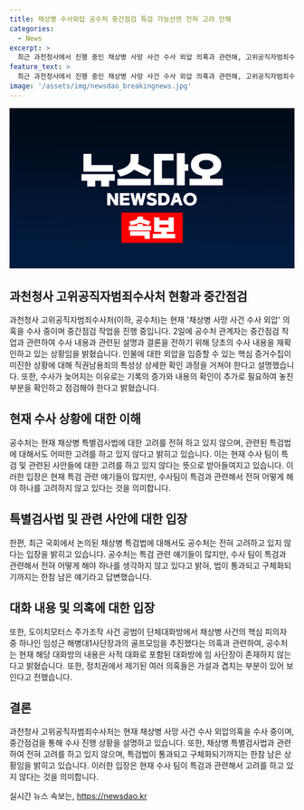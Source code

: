 ```yaml
---
title: 채상병 수사외압 공수처 중간점검 특검 가능선엔 전혀 고려 안해
categories:
  - News
excerpt: >
  최근 과천청사에서 진행 중인 채상병 사망 사건 수사 외압 의혹과 관련해, 고위공직자범죄수사처(공수처)가 중간점검에 돌입했다. 이에 대해 공수처 관계자는 수사작업의 확인과 진행 상황을 설명하며, 수사 일정 지연에 대한 이유와 관련하여 기록 확인과 비교, 고위공직자 소환 여부 등을 언급했다. 또한, 채상병 특별검사법과 특검 관련 언급에 대해 전혀 고려하지 않는 입장을 밝혔다. 또한, 임성근 해병대1사단장과의 골프모임에 대한 의혹에 대해서는 내용은 사적 대화로 판단되며, 특검 관련 언급에 대해서는 구체화되기까지는 미래의 일로 언급했다.
feature_text: >
  최근 과천청사에서 진행 중인 채상병 사망 사건 수사 외압 의혹과 관련해, 고위공직자범죄수사처(공수처)가 중간점검에 돌입했다. 이에 대해 공수처 관계자는 수사작업의 확인과 진행 상황을 설명하며, 수사 일정 지연에 대한 이유와 관련하여 기록 확인과 비교, 고위공직자 소환 여부 등을 언급했다. 또한, 채상병 특별검사법과 특검 관련 언급에 대해 전혀 고려하지 않는 입장을 밝혔다. 또한, 임성근 해병대1사단장과의 골프모임에 대한 의혹에 대해서는 내용은 사적 대화로 판단되며, 특검 관련 언급에 대해서는 구체화되기까지는 미래의 일로 언급했다.
image: '/assets/img/newsdao_breakingnews.jpg'
---
```


<p><img src="/assets/img/newsdao_breakingnews.jpg" alt="bookingtag 속보" /></p>

<h2 data-ke-size="size26">과천청사 고위공직자범죄수사처 현황과 중간점검</h2>

<p data-ke-size="size16">과천청사 고위공직자범죄수사처(이하, 공수처)는 현재 '채상병 사망 사건 수사 외압' 의혹을 수사 중이며 중간점검 작업을 진행 중입니다. 2일에 공수처 관계자는 중간점검 작업과 관련하여 수사 내용과 관련된 설명과 결론을 전하기 위해 당초의 수사 내용을 재확인하고 있는 상황임을 밝혔습니다. 인물에 대한 외압을 입증할 수 있는 핵심 증거수집이 미진한 상황에 대해 직권남용죄의 특성상 상세한 확인 과정을 거쳐야 한다고 설명했습니다. 또한, 수사가 늦어지는 이유로는 기록의 증가와 내용의 확인이 추가로 필요하여 놓친 부분을 확인하고 점검해야 한다고 밝혔습니다.</p>

<h2 data-ke-size="size26">현재 수사 상황에 대한 이해</h2>

<p data-ke-size="size16">공수처는 현재 채상병 특별검사법에 대한 고려를 전혀 하고 있지 않으며, 관련된 특검법에 대해서도 어떠한 고려를 하고 있지 않다고 밝히고 있습니다. 이는 현재 수사 팀이 특검 및 관련된 사안들에 대한 고려를 하고 있지 않다는 뜻으로 받아들여지고 있습니다. 이러한 입장은 현재 특검 관련 얘기들이 많지만, 수사팀이 특검과 관련해서 전혀 어떻게 해야 하나를 고려하지 않고 있다는 것을 의미합니다.</p>

<h2 data-ke-size="size26">특별검사법 및 관련 사안에 대한 입장</h2>

<p data-ke-size="size16">한편, 최근 국회에서 논의된 채상병 특검법에 대해서도 공수처는 전혀 고려하고 있지 않다는 입장을 밝히고 있습니다. 공수처는 특검 관련 얘기들이 많지만, 수사 팀이 특검과 관련해서 전혀 어떻게 해야 하나를 생각하지 않고 있다고 밝혀, 법이 통과되고 구체화되기까지는 한참 남은 얘기라고 답변했습니다.</p>

<h2 data-ke-size="size26">대화 내용 및 의혹에 대한 입장</h2>

<p data-ke-size="size16">또한, 도이치모터스 주가조작 사건 공범이 단체대화방에서 채상병 사건의 핵심 피의자 중 하나인 임성근 해병대1사단장과의 골프모임을 추진했다는 의혹과 관련하여, 공수처는 현재 해당 대화방의 내용은 사적 대화로 포함된 대화방에 임 사단장이 존재하지 않는다고 밝혔습니다. 또한, 정치권에서 제기된 여러 의혹들은 가설과 겹치는 부분이 있어 보인다고 전했습니다.</p>

<h2 data-ke-size="size26">결론</h2>

<p data-ke-size="size16">과천청사 고위공직자범죄수사처는 현재 채상병 사망 사건 수사 외압의혹을 수사 중이며, 중간점검을 통해 수사 진행 상황을 설명하고 있습니다. 또한, 채상병 특별검사법과 관련하여 전혀 고려를 하고 있지 않으며, 특검법이 통과되고 구체화되기까지는 한참 남은 상황임을 밝히고 있습니다. 이러한 입장은 현재 수사 팀이 특검과 관련해서 고려를 하고 있지 않다는 것을 의미합니다.</p>
실시간 뉴스 속보는, <a href="https://newsdao.kr" rel="dofollow">https://newsdao.kr</a>


